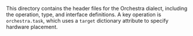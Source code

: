 This directory contains the header files for the Orchestra dialect, including the operation, type, and interface definitions. A key operation is `orchestra.task`, which uses a `target` dictionary attribute to specify hardware placement.
